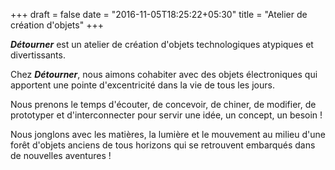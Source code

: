 +++
draft = false
date = "2016-11-05T18:25:22+05:30"
title = "Atelier de création d'objets"
+++

***Détourner*** est un atelier de création d'objets technologiques atypiques et divertissants.

Chez ***Détourner***, nous aimons cohabiter avec des objets électroniques qui apportent une pointe 
d'excentricité dans la vie de tous les jours.

Nous prenons le temps d'écouter, de concevoir, de chiner, de modifier, de prototyper 
et d'interconnecter pour servir une idée, un concept, un besoin !

Nous jonglons avec les matières, la lumière et le mouvement au milieu d'une forêt d'objets anciens 
de tous horizons qui se retrouvent embarqués dans de nouvelles aventures !